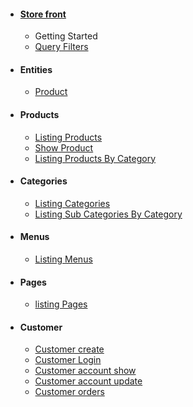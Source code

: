 - #### [Store front](/store-front/index) 
  - Getting Started 
  - [Query Filters](/store-front/misc/query-filters)
- #### Entities
    - [Product](/store-front/entities/product/product)
- #### Products
  - [Listing Products](/store-front/products/index)
  - [Show Product](/store-front/products/show)
  - [Listing Products By Category](/store-front/products/list_by_category)
- #### Categories
  - [Listing Categories](/store-front/categories/index)
  - [Listing Sub Categories By Category](/store-front/categories/category_children)
- #### Menus
  - [Listing Menus](/store-front/menus/index)
- #### Pages
  - [listing Pages](/store-front/pages/index)    
- #### Customer
  - [Customer create](/store-front/customers/create)
  - [Customer Login](/store-front/customers/login)
  - [Customer account show](/store-front/customers/show)
  - [Customer account update](/store-front/customers/update)
  - [Customer orders](/store-front/customers/orders/index)
